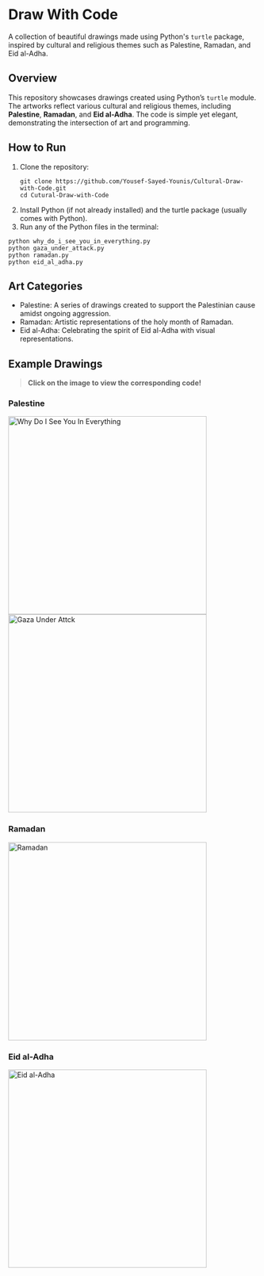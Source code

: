 # Draw With Code

A collection of beautiful drawings made using Python's `turtle` package, inspired by cultural and religious themes such as Palestine, Ramadan, and Eid al-Adha.

## Overview

This repository showcases drawings created using Python’s `turtle` module. The artworks reflect various cultural and religious themes, including **Palestine**, **Ramadan**, and **Eid al-Adha**. The code is simple yet elegant, demonstrating the intersection of art and programming.

## How to Run

1. Clone the repository:
   ```
   git clone https://github.com/Yousef-Sayed-Younis/Cultural-Draw-with-Code.git
   cd Cutural-Draw-with-Code
   ```
2. Install Python (if not already installed) and the turtle package (usually comes with Python).
3. Run any of the Python files in the terminal:
  ```
  python why_do_i_see_you_in_everything.py
  python gaza_under_attack.py
  python ramadan.py
  python eid_al_adha.py
  ```

## Art Categories
- Palestine: A series of drawings created to support the Palestinian cause amidst ongoing aggression.
- Ramadan: Artistic representations of the holy month of Ramadan.
- Eid al-Adha: Celebrating the spirit of Eid al-Adha with visual representations.

## Example Drawings
> **Click on the image to view the corresponding code!**
### Palestine
<div>
<a href="https://github.com/Yousef-Sayed-Younis/Cultural-Drawings-with-Code/blob/main/why_do_i_see_you_in_everything.py">
<img src="https://github.com/user-attachments/assets/d89a44b7-f1a9-48e2-98eb-2100cdb430dd" width="400" title="Why Do I See You In Everything"></a>

<a href="https://github.com/Yousef-Sayed-Younis/Cultural-Drawings-with-Code/blob/main/gaza_under_attack.py">
<img src="https://github.com/user-attachments/assets/d7363871-59a5-4fc6-a85b-db77d4696436" width="400" title="Gaza Under Attck"></a>
</div>

### Ramadan
<a href="https://github.com/Yousef-Sayed-Younis/Cultural-Drawings-with-Code/blob/main/ramadan.py">
<img src="https://github.com/user-attachments/assets/1c531ce5-d912-4061-a204-fd9dda75cfd4" width="400" title="Ramadan"></a>

### Eid al-Adha
<a href="https://github.com/Yousef-Sayed-Younis/Cultural-Drawings-with-Code/blob/main/eid_al_adha.py">
<img src="https://github.com/user-attachments/assets/1212a103-6502-4618-b99f-c3f789e6d498" width="400" title="Eid al-Adha"></a>


